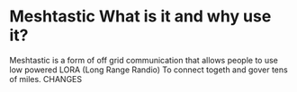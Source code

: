 # Meshtastic What is it and why use it?

Meshtastic is a form of off grid communication that allows people to use low powered LORA (Long Range Randio) To connect togeth and gover tens of miles. CHANGES